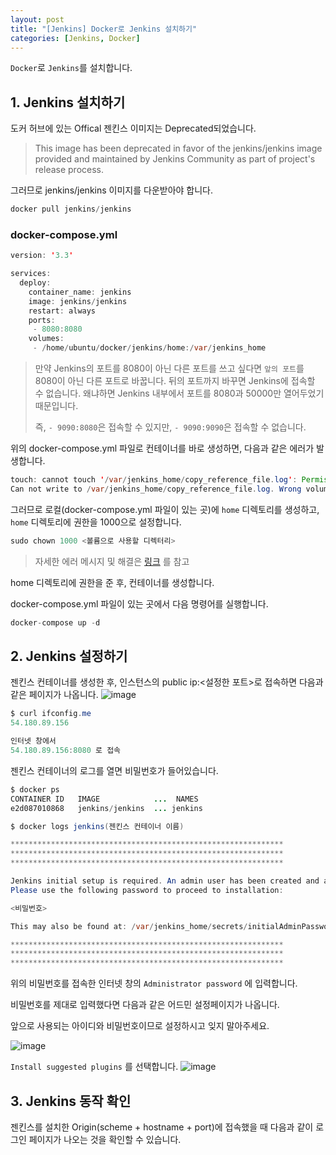 ```yaml
---
layout: post
title: "[Jenkins] Docker로 Jenkins 설치하기"
categories: [Jenkins, Docker]
---
```


`Docker`로 `Jenkins`를 설치합니다.

## 1. Jenkins 설치하기
도커 허브에 있는 Offical 젠킨스 이미지는 Deprecated되었습니다.

> This image has been deprecated in favor of the jenkins/jenkins image provided and maintained by Jenkins Community as part of project's release process.
>

그러므로 jenkins/jenkins 이미지를 다운받아야 합니다.

```java
docker pull jenkins/jenkins
```

### docker-compose.yml

```java
version: '3.3'

services:
  deploy:
    container_name: jenkins
    image: jenkins/jenkins
    restart: always
    ports:
     - 8080:8080
    volumes:
     - /home/ubuntu/docker/jenkins/home:/var/jenkins_home
```

> 만약 Jenkins의 포트를 8080이 아닌 다른 포트를 쓰고 싶다면 `앞의 포트`를 8080이 아닌 다른 포트로 바꿉니다. 뒤의 포트까지 바꾸면 Jenkins에 접속할 수 없습니다. 왜냐하면 Jenkins 내부에서 포트를 8080과 50000만 열어두었기 때문입니다.
> 
> 즉,  `- 9090:8080`은 접속할 수 있지만, `- 9090:9090`은 접속할 수 없습니다.

위의 docker-compose.yml 파일로 컨테이너를 바로 생성하면, 다음과 같은 에러가 발생합니다.

```java
touch: cannot touch '/var/jenkins_home/copy_reference_file.log': Permission denied
Can not write to /var/jenkins_home/copy_reference_file.log. Wrong volume permissions?
```

그러므로 로컬(docker-compose.yml 파일이 있는 곳)에 `home` 디렉토리를 생성하고, `home` 디렉토리에 권한을 1000으로 설정합니다.

```java
sudo chown 1000 <볼륨으로 사용할 디렉터리>
```

> 자세한 에러 메시지 및 해결은 [링크](https://github.com/jenkinsci/docker/issues/177) 를 참고
>

home 디렉토리에 권한을 준 후, 컨테이너를 생성합니다.

docker-compose.yml 파일이 있는 곳에서 다음 명령어를 실행합니다.

```java
docker-compose up -d
```

## 2. Jenkins 설정하기

젠킨스 컨테이너를 생성한 후, 인스턴스의 public ip:<설정한 포트>로 접속하면 다음과 같은 페이지가 나옵니다.
![image](https://user-images.githubusercontent.com/56301069/145724991-4b2c0e3a-0660-4a75-9be5-7c556a48e7bc.png)

```java
$ curl ifconfig.me
54.180.89.156

인터넷 창에서
54.180.89.156:8080 로 접속
```

젠킨스 컨테이너의 로그를 열면 비밀번호가 들어있습니다.

```java
$ docker ps
CONTAINER ID   IMAGE            ...  NAMES
e2d087010868   jenkins/jenkins  ... jenkins

$ docker logs jenkins(젠킨스 컨테이너 이름)
```

```java
*************************************************************
*************************************************************
*************************************************************

Jenkins initial setup is required. An admin user has been created and a password generated.
Please use the following password to proceed to installation:

<비밀번호>

This may also be found at: /var/jenkins_home/secrets/initialAdminPassword

*************************************************************
*************************************************************
*************************************************************
```

위의 비밀번호를 접속한 인터넷 창의 `Administrator password` 에 입력합니다.

비밀번호를 제대로 입력했다면 다음과 같은 어드민 설정페이지가 나옵니다.

앞으로 사용되는 아이디와 비밀번호이므로 설정하시고 잊지 말아주세요.

![image](https://user-images.githubusercontent.com/56301069/145724996-4b16d5db-018d-4915-825b-5895bb26fc03.png)

`Install suggested plugins` 를 선택합니다.
![image](https://user-images.githubusercontent.com/56301069/145724993-db0191a8-6263-41e8-8058-74d5b8bd8532.png)

## 3. Jenkins 동작 확인

젠킨스를 설치한 Origin(scheme + hostname + port)에 접속했을 때 다음과 같이 로그인 페이지가 나오는 것을 확인할 수 있습니다.
